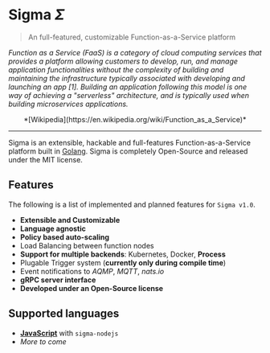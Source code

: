 # Sigma *Σ*

> An full-featured, customizable Function-as-a-Service platform



*Function as a Service (FaaS) is a category of cloud computing services that provides a platform allowing customers to develop, run, and manage application functionalities without the complexity of building and maintaining the infrastructure typically associated with developing and launching an app [1]. Building an application following this model is one way of achieving a "serverless" architecture, and is typically used when building microservices applications.*

<center>*[Wikipedia](https://en.wikipedia.org/wiki/Function_as_a_Service)*</center>

---

Sigma is an extensible, hackable and full-features Function-as-a-Service platform built in [Golang](https://golang.org). Sigma is completely Open-Source and released under the MIT license.


## Features

The following is a list of implemented and planned features for `Sigma v1.0`.

- **Extensible and Customizable**
- **Language agnostic**
- **Policy based auto-scaling**
- Load Balancing between function nodes
- **Support for multiple backends**: Kubernetes, Docker, **Process**
- Plugable Trigger system (**currently only during compile time**)
- Event notifications to *AQMP*, *MQTT*, *nats.io*
- **gRPC server interface**
- **Developed under an Open-Source license**

## Supported languages

 - [**JavaScript**](https://github.com/homebot/sigma-nodejs) with `sigma-nodejs`
 - *More to come*